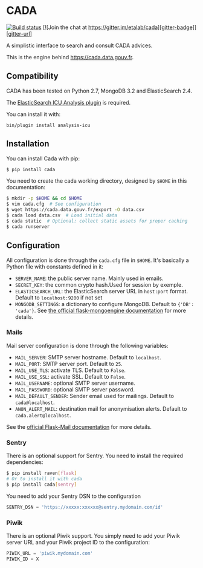 # CADA

[![Build status][circleci-badge]][circleci-url]
[![Join the chat at https://gitter.im/etalab/cada][gitter-badge]][gitter-url]


A simplistic interface to search and consult CADA advices.

This is the engine behind https://cada.data.gouv.fr.

## Compatibility

CADA has been tested on Python 2.7, MongoDB 3.2 and ElasticSearch 2.4.

The [ElasticSearch ICU Analysis plugin](https://www.elastic.co/guide/en/elasticsearch/plugins/2.4/analysis-icu.html) is required.

You can install it with:

```console
bin/plugin install analysis-icu
```

## Installation

You can install Cada with pip:

```bash
$ pip install cada
```

You need to create the cada working directory, designed by ``$HOME`` in this documentation:

```bash
$ mkdir -p $HOME && cd $HOME
$ vim cada.cfg  # See configuration
$ wget https://cada.data.gouv.fr/export -O data.csv
$ cada load data.csv  # Load initial data
$ cada static  # Optional: collect static assets for proper caching
$ cada runserver
```


## Configuration
All configuration is done through the ``cada.cfg`` file in ``$HOME``.
It's basically a Python file with constants defined in it:

* ``SERVER_NAME``: the public server name. Mainly used in emails.
* ``SECRET_KEY``: the common crypto hash.Used for session by exemple.
* ``ELASTICSEARCH_URL``: the ElasticSearch server URL in ``host:port`` format. Default to ``localhost:9200`` if not set
* ``MONGODB_SETTINGS``: a dictionary to configure MongoDB. Default to ``{'DB': 'cada'}``. See [the official flask-mongoengine documentation](https://flask-mongoengine.readthedocs.org/en/latest/) for more details.

### Mails

Mail server configuration is done through the following variables:

* ``MAIL_SERVER``: SMTP server hostname. Default to ``localhost``.
* ``MAIL_PORT``: SMTP server port. Default to ``25``.
* ``MAIL_USE_TLS``: activate TLS. Default to ``False``.
* ``MAIL_USE_SSL``: activate SSL. Default to ``False``.
* ``MAIL_USERNAME``: optional SMTP server username.
* ``MAIL_PASSWORD``: optional SMTP server password.
* ``MAIL_DEFAULT_SENDER``: Sender email used for mailings. Default to ``cada@localhost``.
* ``ANON_ALERT_MAIL``: destination mail for anonymisation alerts. Default to ``cada.alert@localhost``.

See the [official Flask-Mail documentation](http://pythonhosted.org/flask-mail/#configuring-flask-mail) for more details.

### Sentry

There is an optional support for Sentry.
You need to install the required dependencies:

```bash
$ pip install raven[flask]
# Or to install it with cada
$ pip install cada[sentry]
```

You need to add your Sentry DSN to the configuration

```python
SENTRY_DSN = 'https://xxxxx:xxxxxx@sentry.mydomain.com/id'
```


### Piwik

There is an optional Piwik support.
You simply need to add your Piwik server URL and your Piwik project ID to the configuration:

```python
PIWIK_URL = 'piwik.mydomain.com'
PIWIK_ID = X
```

[circleci-url]: https://circleci.com/gh/etalab/cada
[circleci-badge]: https://circleci.com/gh/etalab/cada.svg?style=shield
[gitter-badge]: https://badges.gitter.im/Join%20Chat.svg
[gitter-url]: https://gitter.im/etalab/cada
